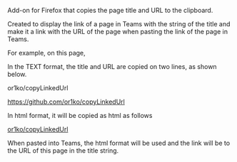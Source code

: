 Add-on for Firefox that copies the page title and URL to the clipboard.

Created to display the link of a page in Teams with the string of the title and make it a link with the URL of the page when pasting the link of the page in Teams.

For example, on this page,

In the TEXT format, the title and URL are copied on two lines, as shown below.

or1ko/copyLinkedUrl

https://github.com/or1ko/copyLinkedUrl

In html format, it will be copied as html as follows

<a href="https://github.com/or1ko/copyLinkedUrl
">or1ko/copyLinkedUrl</a>

When pasted into Teams, the html format will be used and the link will be to the URL of this page in the title string.
